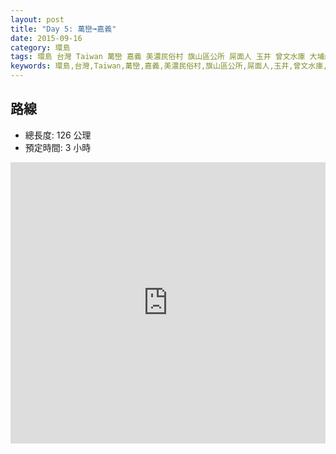 ```yaml
---
layout: post
title: "Day 5: 萬巒➟嘉義"
date: 2015-09-16
category: 環島
tags: 環島 台灣 Taiwan 萬巒 嘉義 美濃民俗村 旗山區公所 屌面人 玉井 曾文水庫 大埔山莊
keywords: 環島,台灣,Taiwan,萬巒,嘉義,美濃民俗村,旗山區公所,屌面人,玉井,曾文水庫,大埔山莊
---
```


## 路線

- 總長度: 126 公理
- 預定時間: 3 小時

<iframe src="https://www.google.com/maps/embed?pb=!1m52!1m12!1m3!1d470303.5148997835!2d120.27574071682507!3d22.941157926052153!2m3!1f0!2f0!3f0!3m2!1i1024!2i768!4f13.1!4m37!3e0!4m5!1s0x346e23bb34e5f5fd%3A0xf5302d20651c1c0f!2z5bGP5p2x57ij6JCs5beS6YSJ!3m2!1d22.584046!2d120.6084832!4m5!1s0x346e6a6d2b0cb93d%3A0x552ff93494ff0df2!2z576O5r-D5rCR5L-X5p2RIDg0M-mrmOmbhOW4gue-jua_g-WNgOS4reWxsei3r-S6jOautTQyMeW3tzgw6Jmf!3m2!1d22.893127099999997!2d120.5139777!4m5!1s0x346e6a529edc08bf%3A0x31a7bf662fbdf8c4!2z5peX5bGx5Y2A5YWs5omA!3m2!1d22.888641999999997!2d120.48348999999999!4m5!1s0x346e6113a7bf1a4f%3A0x3bee25b3a4fdd2ae!2z546J5LqV6L6y5pyD!3m2!1d23.125892!2d120.46179099999999!4m5!1s0x346ef4a4bdd00f3b%3A0xa0225eebf81a13b8!2z5ZiJ576p57ij5pu-5paH5rC05bqr6KeA5pmv5bmz5Y-w!3m2!1d23.241584!2d120.544142!4m5!1s0x346ef24519fde343%3A0x3df8351974c64029!2z5ZiJ576p57ij5aSn5Z-U6YSJ5aSn5Z-U5p2R5aSn5Z-U5aSn5Z-U5bGx6I6K!3m2!1d23.2971738!2d120.58730419999999!5e0!3m2!1szh-TW!2stw!4v1441334118188" width="100%" height="450" frameborder="0" style="border:0" allowfullscreen></iframe>
